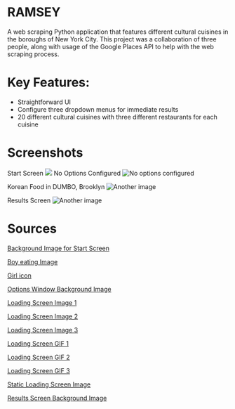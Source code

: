 # RAMSEY
A web scraping Python application that features different cultural cuisines in the boroughs of New York City. This project was a collaboration of three people, along with usage of the Google Places API to help with the web scraping process.

# Key Features:
- Straightforward UI
- Configure three dropdown menus for immediate results
- 20 different cultural cuisines with three different restaurants for each cuisine
# Screenshots
Start Screen
![](https://lh3.googleusercontent.com/pw/ABLVV84txsRYJ9DD-ywiEnWfvbg_Fk41lgc8l71PJfThM0wOSLRfgLCVP-l3Z-M5KbdXcCtadVUnA-Zonjk9XyP4hWEcNI7iu23CjzA2tkN8fY8QI6Jb7PsDHyS2KOwjDTpX-7TlO59OUs6SxpH4bgHevmT-b6tJM5UwqitIzoVdctZj3N8OZZsODIxCdeRs0mMu9gyCF_VL5NgDJ44eEgPQdEUvrEgXZnF3nCJQVZBsjY3f4s2PCevTuB640q4hZYqxeZ-sb03oGg3-Hhy2uJvqiiV8x1NsDc16MFm9iNKRKvBC0GuXDuUGnm2ssFzTupCj95Hs6jmFh0fX9pmqO1dtJJYGtq9YClaaz8sCUGOI3UQiUzs5633YL9iVkfF0OCqB6Cm_v1lc6uJDtZ2mP_M2cpvljX4UcyO2HfklGkxh6A-gyRGzWKSh9c9I4jmycXBDlf1-w9Byog4EOOahoEr1Kwek7XpuHi05ZaoTosBc4kJpfXGbK5ivjuK92wf34GNiSzsxsk2Mn8FUIpT19FMeyZDAt5v0FwOjHLsIxBs_0MQqR9qR_MM7LZNO3Vio5xOAma3bat-lWskqog1hQrAGKakbq2a1A2lILeJhWCkNhjD9dSlj1N3u8wgYCzZnMZ19DS2yiwsWI3dWOG2UX7wDrvMK5jNtNnPMbrVX9mfFi0I0BYImoaISuEGFNHFmYlYjcQCYFV2MHIN4WaetQ9S2ROyn2c30M5E_F71-kJcN2UFq4AFInrqnafEYVGH1dGxG3Yi602OI9hziXlEWSltgC6V3BTqphNfnYgdMMuGvwCIuIpgc0o9w3oWnuJ3zNc9kDlLvCizvhInRmLwraIHya2KhGxY3E202VX8z5fNA9KoiyMmBnp01vxeptErY3gIbYswYDzObwxzSLsEx_FSo8l-gC1h8eyxJ6GDC67MzJQ=w1750-h1108-s-no-gm?authuser=0)
No Options Configured
![No options configured](https://lh3.googleusercontent.com/pw/ABLVV87GHM8G9W3C0zTKt2Z5CSRd4YTN5g1qiZpULXLN7qfwa_iJNZcVJjDkH5-4ERjRQRrdiAOuuvcaZf7Z24SLuDz_07zu_PlR1J2FGAqYfuoWZIk8_QoYiT0qW5Yt4hVyIgzxgFR-JfD5yT28vkbONS7YHyPCk9e_-bBlk-EPD23zOr9Llinv8zGfBowLVY73sEon16zMXs3CUOWtEJAzcVZjFrMz7Y-8NRCCj67yWbzn3FJ2kst3Fnf2Jg3MsShVIxAPksCUUnQdkyY3vJotx7ioNs0Ulvxlh408ifP-jdlqxZvAyxTDmFWXXifTQdcElU20zySGEmDmTC1m2AuuQ6-oZHV-DnaDorGcBRCQ9fWi6Bi-Myn0q3QZVUAluQrKEmOHFuyzQ5TFHhdagS5hJPrBBD-44X_EgovV00HOFtOpWLqEQnPlhAtd115xT8uZYH8wgBz9G1PgWVGp8wWlGB-2zFBm6CZ0BqH23xTiSqmlwhlu3CacBMjCCwMoySBJ49ZXzRagFJQs5FqADPNIz4NrpR8q45MzO6zYNGwwfXmKjftqdB0M3diEMtEMTlj3Kk26BNZbnt2lO-O7pKar85wmp2snfNiixf5pE2fyRmKgDODl4ARHbuFRmcGS4oYKKVseIGZ6_BYeMz6vegoGEE3WCzXmncR0CBRt07zitYUbiJmgQ2Dcx-mXYtyISXbMkbDtJy-Mn4Iy16uQMAbija88sJ7NRm7sU7RziLBeaLtgaoewtd6hXzjaoAND7sZub-LAmWVPMJL81dJuhh1qcJulvkxgUAp9kCPkdsdes29Glp_XcrXeRbfVSeFBLYGIy9Hz7V33R3GDrLqZ_WBrihqOrTW4DMQL1-WJHxf96h_VAr73MuHHWz62U1HSSYDfl_wQQQC9yu8UM117RoK5qz1t3EKgz3cQOevcAeDI_Q=w1759-h1107-s-no-gm?authuser=0)

Korean Food in DUMBO, Brooklyn
![Another image](https://lh3.googleusercontent.com/pw/ABLVV84iVvaePGgFcmffdybqH9UT-GQSwCQ51X6ehTNtfKMDBHYVOzTT0NFH8wSjKCK-m8Niak8gfyxdXsuifd-CRKmn4TMeyoyc37SWvELHcKgwjbHrS1sQIrpOz-ZkJDe8Oco0s1IhIEAr1F1vV5fLr8I_1ioIqQYB5CAxH658ACevtvWBKqlrgDnTnBVMs8MTb84flyW5LnDqqRholh5ZUdqS2Z8ehCOXZVgA49JIbbEbJY4mwqaNnqTjjfLhpGNb7ryBa_n5N5F17I_hWnbd8PTjBvdj9zSeqXZUjVdQU0S9B3xa1fYmOKx5IoAMaMiMAwxNMnIVjw9yW-3FKqQYPyd-cG0V5Aj1UN4AT2icQFJ0KNWYxu2rT38ZxikUKPKIrON1nRFuuOVHRelTaCUR8hx61kfYm2xETeo5yOwwPpFfKNKIVf-yfJacoatIShmqBrpkiBaPRNdctnoipCijCyw0KWKgbSBPw0F1U1y8f0TkiPUD-UTHjVJUaWjXglcrJz5nGVELyzRSCCE_cUijgXJhya929GF0SuYNqiRtHnEnT7K1WO-T4fj6l2NjfsnH1HBvBJjft48wNW0k7nrsf-KxMaHB2eOw2csqAC3lCOUivCBmZlZE22JGJnweZ-f-Nlw1GhkAPF104KBR-J3DNaEiU0pJpXzQFkBVIrOharlTuRh3G2qcanfDNRhgYLEXKtcFgIYVmoOgw6f_dHGeCR4S96PTCMIyWRxk6uOjH5WFWnQyiYVAvwAylFrCyySJJcqzZSwVQpHSpTb_vVl4_M3xnvddfPNBWtjOcojOBJdFeG9SRWH3OMcxIaIRh7uzQoOnaynzZ0HlwAntnO_pFbx9S6eUOsgJRCpSlRVVgRQ2YsBIymnfvAZWw5LZWQDMoC4kD3wlmW-quJqUYLVIASp-o-DBPWJiGfyy29yfkQ=w1750-h1098-s-no-gm?authuser=0)

 Results Screen
 ![Another image](https://lh3.googleusercontent.com/pw/ABLVV87uPY_YaWn2oUKyz2l_MX1veCL3DpsIQvR-Eit8mSlozntiDcl-t1kd0H8rDgmisR_4kArzNrJyooKY843Eu8oLSQY7EeRWstDSUHOCJlSwtxfgO_W2JzNtdkF6xHL-urrEUvIrjg29VkEi2PZryMhuZk9upTIi5jcbV4Yof4GElzTY4NKTwWU3FxQ0yNsTQzM05UvYYO45C85cQuMUe0fiHAvkYRrL5MxcaTfG9TFN7jojWsm9aLXfXqGAyXvVhqONC6kpZE0b9RpE-8oM0pZdP-Nkqhil6FO1lSsAxcgqMhFooybueBNlsKx1mZGeaoXQWlRjA_zVcgRksm2GznxDgm6q4hzze176o3cx4Lu5YwRrRfadKrNY0PqWrP_iNEd0pTEJatg_a20_t06H5JvUdHqhtgOk7MjmQymfbsPmNBtloQPVXjLhdObt_4FYxJdhd3w6xikORQNhAn4FinUCEog_gaJ4oi-26AqeLpRpz4FXPSVgau70dlT1PJudTM3Oc3Glso0lGuVLT_WDRVilg03eMoPNr0cqHiALUepvpUOnjDKHRXENwFQYtw4xeBDgAZzqdHoZ7NMbk1wZhWYcfOlrtCD-hqXCfnrZKVz3WaahHzAYiOTjgSlBrldS-gSJg1gQkyQoqAa7UNfu57pb4ivF104iVpsW0CnEN0zVdTNFG0Fg8nYJ0rZODTRUw1pJWz1QH22wgmoBKAtMG1iTq_a6dXWnLg59fz5e-bwD7ur4zPxWQMzH2ITMKmBOBvaWpP46Mloql-t-72OByiWwHQkXvTlIcSBA8Fg4qUy-NvdcLE8uhf8cYFEShIPnFrpCQl8VP0j4zqh_T12COeu7Cn7lVEYSXMYsB-wAWRDNq1GXFFMbc2KvZVZKXFAFMR4IO_Rd2_tVL59uMjFQMI5s8mbAMW9XS2ela0aCbQ=w1751-h1095-s-no-gm?authuser=0)

# Sources
[Background Image for Start Screen](https://cdn.openart.ai/stable_diffusion/05d2d2aa852fd048b29b4e0b13972653dd20c2b7_2000x2000.webp)

[Boy eating Image](https://64.media.tumblr.com/b670dd891997869721a4b2b1564aa6eb/tumblr_pklksruLv61u7vq8co1_r1_1280.png)

[Girl icon](https://i.pinimg.com/564x/31/83/0b/31830b86a06e318cb5e366ed32e044aa.jpg)

[Options Window Background Image](https://static0.gamerantimages.com/wordpress/wp-content/uploads/2022/10/1-Main-Feature-Photo.jpg)

[Loading Screen Image 1](https://mcdn.wallpapersafari.com/medium/57/18/3gV28C.jpg)

[Loading Screen Image 2](https://mcdn.wallpapersafari.com/medium/78/89/1pt8VD.jpg)

[Loading Screen Image 3](https://mcdn.wallpapersafari.com/medium/34/85/5OBSWn.jpg)

[Loading Screen GIF 1](https://www.icegif.com/wp-content/uploads/smiley-face-icegif-3.gif)

[Loading Screen GIF 2](https://media1.tenor.com/m/quNHRVDoTVgAAAAC/excited-cute.gif)

[Loading Screen GIF 3](https://i.pinimg.com/originals/6c/49/01/6c4901a02c1b54a728980d55c3f2e179.gif)

[Static Loading Screen Image](https://cdn.openart.ai/uploads/image_Qz5b9Umf_1677711675034_512.webp)

[Results Screen Background Image](https://mcdn.wallpapersafari.com/medium/45/8/e5qirD.png)


